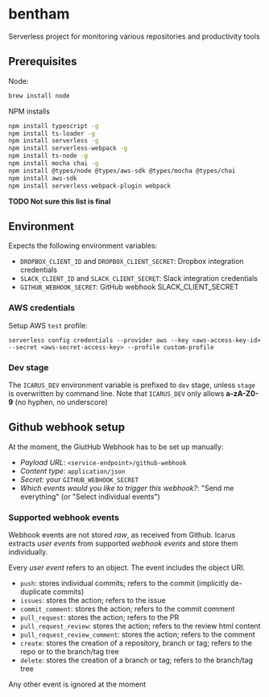 # bentham

Serverless project for monitoring various repositories and productivity tools

## Prerequisites

Node:

```bash
brew install node
```

NPM installs

```bash
npm install typescript -g
npm install ts-loader -g
npm install serverless -g
npm install serverless-webpack -g
npm install ts-node -g
npm install mocha chai -g
npm install @types/node @types/aws-sdk @types/mocha @types/chai
npm install aws-sdk
npm install serverless-webpack-plugin webpack
```
**TODO Not sure this list is final**


## Environment

Expects the following environment variables:

* `DROPBOX_CLIENT_ID` and `DROPBOX_CLIENT_SECRET`: Dropbox integration credentials
* `SLACK_CLIENT_ID` and `SLACK_CLIENT_SECRET`: Slack integration credentials
* `GITHUB_WEBHOOK_SECRET`: GitHub webhook SLACK_CLIENT_SECRET

### AWS credentials

Setup AWS `test` profile:
```
serverless config credentials --provider aws --key <aws-access-key-id> --secret <aws-secret-access-key> --profile custom-profile
```

### Dev stage

The `ICARUS_DEV` environment variable is prefixed to `dev` stage, unless `stage` is overwritten by command line.
Note that `ICARUS_DEV` only allows **a-zA-Z0-9** (no hyphen, no underscore)

## Github webhook setup

At the moment, the GiutHub Webhook has to be set up manually:

* *Payload URL*: `<service-endpoint>/github-webhook`
* *Content type*: `application/json`
* *Secret*: your `GITHUB_WEBHOOK_SECRET`
* *Which events would you like to trigger this webhook?*: "Send me everything" (or "Select individual events")

### Supported webhook events

Webhook events are not stored *raw*, as received from Github.
Icarus extracts *user events* from supported *webhook events* and store them individually.

Every *user event* refers to an object. The event includes the object URI.

* `push`: stores individual commits; refers to the commit (implicitly de-duplicate commits)
* `issues`: stores the action; refers to the issue
* `commit_comment`: stores the action; refers to the commit comment
* `pull_request`: stores the action; refers to the PR
* `pull_request_review`: stores the action; refers to the review html content
* `pull_request_review_comment`: stores the action; refers to the comment
* `create`: stores the creation of a repository, branch or tag; refers to the repo or to the branch/tag tree
* `delete`: stores the creation of a branch or tag; refers to the branch/tag tree

Any other event is ignored at the moment
